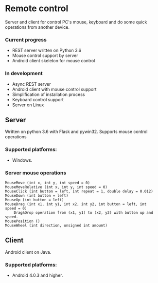 # Remote control
Server and client for control PC's mouse, keyboard and do some quick operations from another device.

### Current progress
* REST server written on Python 3.6
* Mouse control support by server
* Android client skeleton for mouse control

### In development
* Async REST server
* Android client with mouse control support
* Simplification of installation process
* Keyboard control support
* Server on Linux

## Server
Written on python 3.6 with Flask and pywin32.
Supports mouse control operations

### Supported platforms:
* Windows.

### Server mouse operations
	MouseMove (int x, int y, int speed = 0)
	MouseMoveRelative (int x, int y, int speed = 0)
	MouseClick (int button = left, int repeat = 1, double delay = 0.012)
	MouseDown (int button = left)
	MouseUp (int button = left)
	MouseDrag (int x1, int y1, int x2, int y2, int button = left, int speed = 0)
		Drag&Drop operation from (x1, y1) to (x2, y2) with button up and speed.
	MousePosition ()
	MouseWheel (int direction, unsigned int amount)

## Client
Android client on Java.
	
### Supported platforms:
* Android 4.0.3 and higher.
	

